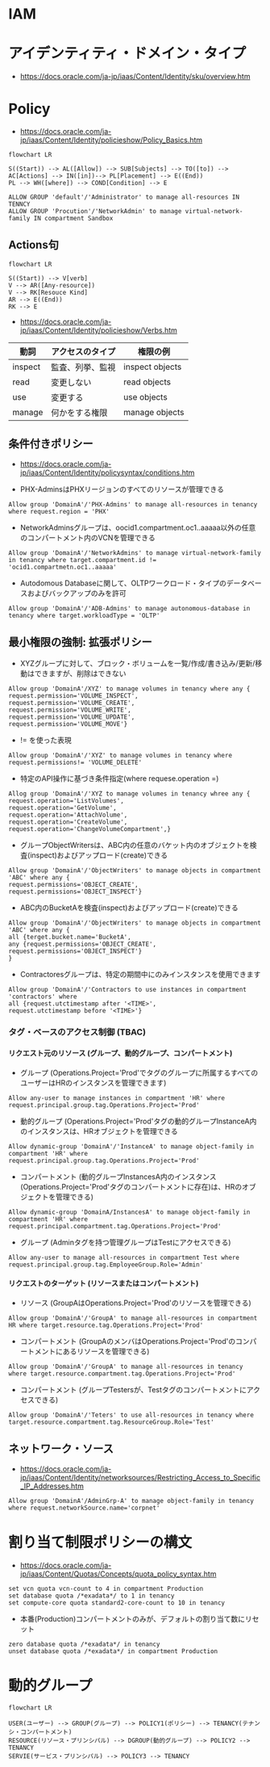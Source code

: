 # IAM
# アイデンティティ・ドメイン・タイプ
- https://docs.oracle.com/ja-jp/iaas/Content/Identity/sku/overview.htm
# Policy
- https://docs.oracle.com/ja-jp/iaas/Content/Identity/policieshow/Policy_Basics.htm

```mermaid
flowchart LR

S((Start)) --> AL([Allow]) --> SUB[Subjects] --> TO([to]) --> AC[Actions] --> IN([in])--> PL[Placement] --> E((End))
PL --> WH([where]) --> COND[Condition] --> E
```

```
ALLOW GROUP 'default'/'Administrator' to manage all-resources IN TENNCY
ALLOW GROUP 'Procution'/'NetworkAdmin' to manage virtual-network-family IN compartment Sandbox
```
## Actions句
```mermaid
flowchart LR

S((Start)) --> V[verb]
V --> AR([Any-resource])
V --> RK[Resouce Kind]
AR --> E((End))
RK --> E
```

- https://docs.oracle.com/ja-jp/iaas/Content/Identity/policieshow/Verbs.htm

動詞|アクセスのタイプ|権限の例
--|--|--
inspect|監査、列挙、監視|inspect objects
read|変更しない|read objects
use|変更する|use objects
manage|何かをする権限|manage objects
## 条件付きポリシー
- https://docs.oracle.com/ja-jp/iaas/Content/Identity/policysyntax/conditions.htm

- PHX-AdminsはPHXリージョンのすべてのリソースが管理できる
```
Allow group 'DomainA'/'PHX-Admins' to manage all-resources in tenancy where request.region = 'PHX'
```

- NetworkAdminsグループは、oocid1.compartment.oc1..aaaaa以外の任意のコンパートメント内のVCNを管理できる
```
Allow group 'DomainA'/'NetworkAdmins' to manage virtual-network-family in tenancy where target.compartment.id != 'ocid1.compartmetn.oc1..aaaaa'
```

- Autodomous Databaseに関して、OLTPワークロード・タイプのデータベースおよびバックアップのみを許可
```
Allow group 'DomainA'/'ADB-Admins' to manage autonomous-database in tenancy where target.workloadType = 'OLTP'
```
## 最小権限の強制: 拡張ポリシー
- XYZグループに対して、ブロック・ボリュームを一覧/作成/書き込み/更新/移動はできますが、削除はできない
```
Allow group 'DomainA'/XYZ' to manage volumes in tenancy where any {
request.permission='VOLUME_INSPECT',
request.permission='VOLUME_CREATE',
request.permission='VOLUME_WRITE',
request.permission='VOLUME_UPDATE',
request.permission='VOLUME_MOVE'}
```

- != を使った表現
```
Allow group 'DomainA'/'XYZ' to manage volumes in tenancy where request.permissions!= 'VOLUME_DELETE'
```

- 特定のAPI操作に基づき条件指定(where requese.operation =)
```
Allog group 'DomainA'/'XYZ to manage volumes in tenancy whree any {
request.operation='ListVolumes',
request.operation='GetVolume',
request.operation='AttachVolume',
request.operation='CreateVolume',
request.operation='ChangeVolumeCompartment',}
```

- グループObjectWritersは、ABC内の任意のバケット内のオブジェクトを検査(inspect)およびアップロード(create)できる
```
Allow group 'DomainA'/'ObjectWriters' to manage objects in compartment 'ABC' where any {
request.permissions='OBJECT_CREATE',
request.permissions='OBJECT_INSPECT'}
```

- ABC内のBucketAを検査(inspect)およびアップロード(create)できる
```
Allow group 'DomainA'/'ObjectWriters' to manage objects in compartment 'ABC' where any {
all {terget.bucket.name='BucketA',
any {request.permissions='OBJECT_CREATE',
request.permissions='OBJECT_INSPECT'}
}
```

- Contractoresグループは、特定の期間中にのみインスタンスを使用できます
```
Allow group 'DomainA'/'Contractors to use instances in compartment 'contractors' where
all {request.utctimestamp after '<TIME>',
request.utctimestamp before '<TIME>'}
```
### タグ・ベースのアクセス制御 (TBAC)
#### リクエスト元のリソース (グループ、動的グループ、コンパートメント)
- グループ (Operations.Project='Prod'でタグのグループに所属するすべてのユーザーはHRのインスタンスを管理できます)
```
Allow any-user to manage instances in compartment 'HR' where request.principal.group.tag.Operations.Project='Prod'
```
- 動的グループ (Operations.Project='Prod'タグの動的グループInstanceA内のインスタンスは、HRオブジェクトを管理できる
```
Allow dynamic-group 'DomainA'/'InstanceA' to manage object-family in compartment 'HR' where request.principal.group.tag.Operations.Project='Prod'
```
- コンパートメント (動的グループInstancesA内のインスタンス(Operations.Project='Prod'タグのコンパートメントに存在)は、HRのオブジェクトを管理できる)
```
Allow dynamic-group 'DomainA/InstancesA' to manage object-family in compartment 'HR' where request.principal.compartment.tag.Operations.Project='Prod'
```
- グループ (Adminタグを持つ管理グループはTestにアクセスできる)
```
Allow any-user to manage all-resources in compartment Test where request.principal.group.tag.EmployeeGroup.Role='Admin'
```
#### リクエストのターゲット (リソースまたはコンパートメント)
- リソース (GroupAはOperations.Project='Prod'のリソースを管理できる)
```
Allow group 'DomainA'/'GroupA' to manage all-resources in compartment HR where target.resource.tag.Operations.Project='Prod'
```
- コンパートメント (GroupAのメンバはOperations.Project='Prod'のコンパートメントにあるリソースを管理できる)
```
Allow group 'DomainA'/'GroupA' to manage all-resources in tenancy where target.resource.compartment.tag.Operations.Project='Prod'
```
- コンパートメント (グループTestersが、Testタグのコンパートメントにアクセスできる)
```
Allow group 'DomainA'/'Teters' to use all-resources in tenancy where target.resource.compartment.tag.ResourceGroup.Role='Test'
```
## ネットワーク・ソース
- https://docs.oracle.com/ja-jp/iaas/Content/Identity/networksources/Restricting_Access_to_Specific_IP_Addresses.htm

```
Allow group 'DomainA'/AdminGrp-A' to manage object-family in tenancy where request.networkSource.name='corpnet'
```
# 割り当て制限ポリシーの構文
- https://docs.oracle.com/ja-jp/iaas/Content/Quotas/Concepts/quota_policy_syntax.htm

```
set vcn quota vcn-count to 4 in compartment Production
set database quota /*exadata*/ to 1 in tenancy
set compute-core quota standard2-core-count to 10 in tenancy
```

- 本番(Production)コンパートメントのみが、デフォルトの割り当て数にリセット
```
zero database quota /*exadata*/ in tenancy
unset database quota /*exadata*/ in compartment Production
```
# 動的グループ
```mermaid
flowchart LR

USER(ユーザー) --> GROUP(グループ) --> POLICY1(ポリシー) --> TENANCY(テナンシ・コンパートメント)
RESOURCE(リソース・プリンシパル) --> DGROUP(動的グループ) --> POLICY2 --> TENANCY
SERVIE(サービス・プリンシパル) --> POLICY3 --> TENANCY
```
